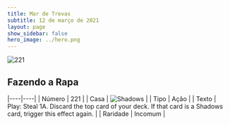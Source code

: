 ```yaml
---
title: Mar de Trevas
subtitle: 12 de março de 2021
layout: page
show_sidebar: false
hero_image: ../hero.png
---
```


![221](https://cdn.keyforgegame.com/media/card_front/pt/496_221_G684FH42RWJR_pt.png)

## Fazendo a Rapa

|----|----|
| Número | 221 |
| Casa | ![Shadows](https://archonarcana.com/images/thumb/e/ee/Shadows.png/22px-Shadows.png "Sombras") |
| Tipo | Ação |
| Texto | Play: Steal 1A. Discard the top card of your deck. If that card is a Shadows card, trigger this effect again. |
| Raridade | Incomum |
